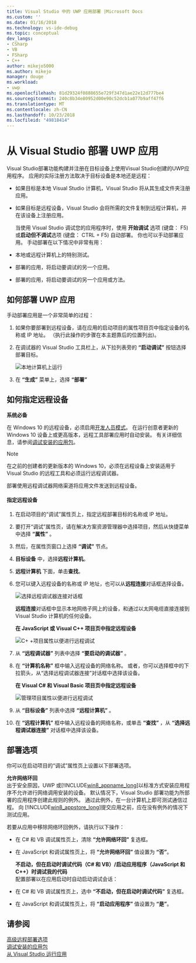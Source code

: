 ```yaml
---
title: Visual Studio 中的 UWP 应用部署 |Microsoft Docs
ms.custom: ''
ms.date: 01/16/2018
ms.technology: vs-ide-debug
ms.topic: conceptual
dev_langs:
- CSharp
- VB
- FSharp
- C++
author: mikejo5000
ms.author: mikejo
manager: douge
ms.workload:
- uwp
ms.openlocfilehash: 81d29324f0888655e729f347d1ae22e12d777be4
ms.sourcegitcommit: 240c8b34e80952d00e90c52dcb1a077b9aff47f6
ms.translationtype: MT
ms.contentlocale: zh-CN
ms.lasthandoff: 10/23/2018
ms.locfileid: "49818414"
---
```

# <a name="deploy-uwp-apps-from-visual-studio"></a>从 Visual Studio 部署 UWP 应用
  
 Visual Studio部署功能构建并注册在目标设备上使用Visual Studio创建的UWP应用程序。 应用的实际注册方法取决于目标设备是本地还是远程：  
  
- 如果目标是本地 Visual Studio 计算机，Visual Studio 将从其生成文件夹注册应用。  
  
- 如果目标是远程设备，Visual Studio 会将所需的文件复制到远程计算机，并在该设备上注册应用。  
  
  当使用 Visual Studio 调试您的应用程序时，使用 **开始调试** 选项 (键盘： F5) 或**启动但不调试**选项 (键盘： CTRL + F5) 自动部署。 你也可以手动部署应用。 手动部署在以下情况中非常有用：  
  
- 本地或远程计算机上的特别测试。  
  
- 部署的应用，将启动要调试的另一个应用。  
  
- 部署的应用，将启动要调试的另一个应用或方法。
  
##  <a name="BKMK_How_to_deploy_a_Windows_Store_app"></a> 如何部署 UWP 应用  
 手动部署应用是一个非常简单的过程：  
  
1.  如果你要部署到远程设备，请在应用的启动项目的属性项目页中指定设备的名称或 IP 地址。 （执行此操作的步骤在本主题靠后的位置列出)。  
  
2.  在调试器的 Visual Studio 工具栏上，从下拉列表旁的 **“启动调试”** 按钮选择部署目标。  
  
     ![本地计算机上运行](../debugger/media/vsrun_f5_local.png "VSRUN_F5_Local")  
  
3.  在 **“生成”** 菜单上，选择 **“部署”**  
  
##  <a name="BKMK_How_to_specify_a_remote_device"></a> 如何指定远程设备  

**系统必备**  
  
在 Windows 10 的远程设备，必须启用[开发人员模式](/windows/uwp/get-started/enable-your-device-for-development)。 在运行创意者更新的 Windows 10 设备上或更高版本，远程工具部署应用时自动安装。 有关详细信息，请参阅[调试安装的应用包](../debugger/debug-installed-app-package.md)。

> [!NOTE]
> 在之前的创建者的更新版本的 Windows 10，必须在远程设备上安装适用于 Visual Studio 的远程工具和必须运行远程调试器。
  
部署使用远程调试器网络渠道将应用文件发送到远程设备。  
  
#### <a name="to-specify-a-remote-device"></a>指定远程设备  
  
1. 在启动项目的“调试”属性页上，指定远程部署目标的名称或 IP 地址。  
  
2. 要打开“调试”属性页，请在解决方案资源管理器中选择项目，然后从快捷菜单中选择 **“属性”** 。  
  
3. 然后，在属性页窗口上选择 **“调试”** 节点。

4. **目标设备** 中，选择**远程计算机**。

5. **远程计算机** 下面，单击**查找**。
  
6. 您可以键入远程设备的名称或 IP 地址，也可以从**远程连接**对话框选择设备。  
  
    ![选择远程调试器连接对话框](../debugger/media/vsrun_selectremotedebuggerdlg.png "VSRUN_SelectRemoteDebuggerDlg")  
  
    **远程连接**对话框中显示本地网络子网上的设备，和通过以太网电缆直接连接到 Visual Studio 计算机的任何设备。  
  
   **在 JavaScript 或 Visual C++ 项目页中指定远程设备**  
  
   ![C&#43; &#43;项目属性以便进行远程调试](../debugger/media/vsrun_cpp_projprop_remote.png "VSRUN_CPP_ProjProp_Remote")  
  
7. 从 **“远程调试器”** 列表中选择 **“要启动的调试器”** 。  
  
8. 在 **“计算机名称”** 框中输入远程设备的网络名称。 或者，你可以选择框中的下拉箭头，从“选择远程调试器连接”对话框中选择该设备。  
  
   **在 Visual C# 和 Visual Basic 项目页中指定远程设备**  
  
   ![管理项目属性以便进行远程调试](../debugger/media/vsrun_managed_projprop_remote.png "VSRUN_Managed_ProjProp_Remote")  
  
9. 从 **“目标设备”** 列表中选择 **“远程计算机”** 。  
  
10. 在 **“远程计算机”** 框中输入远程设备的网络名称，或单击 **“查找”** ，从 **“选择远程调试器连接”** 对话框中选择该设备。  
  
##  <a name="BKMK_Deployment_options"></a> 部署选项  
 你可以在启动项目的“调试”属性页上设置以下部署选项。  
  
 **允许网络环回**  
 出于安全原因，UWP 或[!INCLUDE[win8_appname_long](../debugger/includes/win8_appname_long_md.md)]以标准方式安装应用程序不允许进行网络调用安装的设备。 默认情况下，Visual Studio 部署功能为所部署的应用程序创建此规则的例外。 通过此例外，在一台计算机上即可测试通信过程。 向 [!INCLUDE[win8_appstore_long](../debugger/includes/win8_appstore_long_md.md)]提交应用之前，应在没有例外的情况下测试应用。  
  
 若要从应用中移除网络环回例外，请执行以下操作：  
  
- 在 C# 和 VB 调试属性页上，清除 **“允许网络环回”** 复选框。  
  
- 在 JavaScript 和调试属性页上，将 **“允许网络环回”** 值设置为 **“否”**。  
  
  **不启动，但在启动时调试代码（C# 和 VB）/启动应用程序（JavaScript 和 C++）时调试我的代码**  
  配置部署以在应用启动时自动启动调试会话：  
  
- 在 C# 和 VB 调试属性页上，选中 **“不启动，但在启动时调试代码”** 复选框。  
  
- 在 JavaScript 和调试属性页上，将 **“启动应用程序”** 值设置为 **“是”**。  
  
## <a name="see-also"></a>请参阅  
 [高级远程部署选项](/windows/uwp/debug-test-perf/deploying-and-debugging-uwp-apps#advanced-remote-deployment-options)  
 [调试安装的应用包](../debugger/debug-installed-app-package.md)   
 [从 Visual Studio 运行应用](../debugger/run-store-apps-from-visual-studio.md)